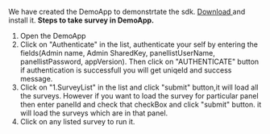 We have created the DemoApp to demonstrtate the sdk.
[Download ](http://apidev.1pt.mobi/apps/android/DemoApp/DemoApp_Version_1.0.apk)  and install it. 
**Steps to take survey in DemoApp.**
1. Open the DemoApp
2. Click on "Authenticate"  in the list, authenticate your self by entering the fields(Admin name, Admin SharedKey, panellistUserName, panellistPassword, appVersion).
   Then click on "AUTHENTICATE" button if authentication is successfull you will get uniqeId and success message.
3. Click on "1.SurveyList" in the list  and click "submit" button,it will load all the surveys.
   However if you want to load the survey for particular panel then enter panelId and check that checkBox and click "submit" button. it will load the surveys which are in that panel.
4. Click on any listed survey to run it.
